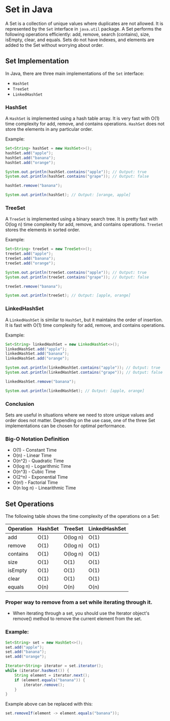 # Set in Java

A Set is a collection of unique values where duplicates are not allowed. It is represented by the `Set` interface in `java.util` package. A Set performs the following operations efficiently: add, remove, search (contains), size, isEmpty, clear, and equals. Sets do not have indexes, and elements are added to the Set without worrying about order.

## Set Implementation

In Java, there are three main implementations of the `Set` interface:

- `HashSet`
- `TreeSet`
- `LinkedHashSet`

### HashSet

A `HashSet` is implemented using a hash table array. It is very fast with O(1) time complexity for add, remove, and contains operations. `HashSet` does not store the elements in any particular order.

Example:

```java
Set<String> hashSet = new HashSet<>();
hashSet.add("apple");
hashSet.add("banana");
hashSet.add("orange");

System.out.println(hashSet.contains("apple")); // Output: true
System.out.println(hashSet.contains("grape")); // Output: false

hashSet.remove("banana");

System.out.println(hashSet); // Output: [orange, apple]
```

### TreeSet

A `TreeSet` is implemented using a binary search tree. It is pretty fast with O(log n) time complexity for add, remove, and contains operations. `TreeSet` stores the elements in sorted order.

Example:

```java
Set<String> treeSet = new TreeSet<>();
treeSet.add("apple");
treeSet.add("banana");
treeSet.add("orange");

System.out.println(treeSet.contains("apple")); // Output: true
System.out.println(treeSet.contains("grape")); // Output: false

treeSet.remove("banana");

System.out.println(treeSet); // Output: [apple, orange]
```

### LinkedHashSet

A `LinkedHashSet` is similar to `HashSet`, but it maintains the order of insertion. It is fast with O(1) time complexity for add, remove, and contains operations.

Example:

```java
Set<String> linkedHashSet = new LinkedHashSet<>();
linkedHashSet.add("apple");
linkedHashSet.add("banana");
linkedHashSet.add("orange");

System.out.println(linkedHashSet.contains("apple")); // Output: true
System.out.println(linkedHashSet.contains("grape")); // Output: false

linkedHashSet.remove("banana");

System.out.println(linkedHashSet); // Output: [apple, orange]
```

### Conclusion

Sets are useful in situations where we need to store unique values and order does not matter. Depending on the use case, one of the three Set implementations can be chosen for optimal performance.

### Big-O Notation Definition
- O(1) - Constant Time
- O(n) - Linear Time
- O(n^2) - Quadratic Time
- O(log n) - Logarithmic Time
- O(n^3) - Cubic Time
- O(2^n) - Exponential Time
- O(n!) - Factorial Time
- O(n log n) - Linearithmic Time

## Set Operations

The following table shows the time complexity of the operations on a Set:

| Operation | HashSet | TreeSet  | LinkedHashSet |
|-----------|---------|----------|---------------|
| add       | O(1)    | O(log n) | O(1)          |
| remove    | O(1)    | O(log n) | O(1)          |
| contains  | O(1)    | O(log n) | O(1)          |
| size      | O(1)    | O(1)     | O(1)          |
| isEmpty   | O(1)    | O(1)     | O(1)          |
| clear     | O(1)    | O(1)     | O(1)          |
| equals    | O(n)    | O(n)     | O(n)          |


### Proper way to remove from a set while iterating through it.

- When iterating through a set, you should use the Iterator object's remove() method to remove the current element from the set.

### Example:
```java
Set<String> set = new HashSet<>();
set.add("apple");
set.add("banana");
set.add("orange");

Iterator<String> iterator = set.iterator();
while (iterator.hasNext()) {
    String element = iterator.next();
    if (element.equals("banana")) {
        iterator.remove();
    }
}
```
Example above can be replaced with this:
```java
set.removeIf(element -> element.equals("banana"));
```
